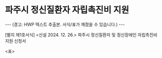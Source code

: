 # 파주시 정신질환자 자립촉진비 지원

--- (경고: HWP 텍스트 추출본. 서식/표가 깨졌을 수 있습니다.) ---

[별지 제1호서식] <신설 2024. 12. 26.>
파주시 정신질환자 및 정신장애인 자립촉진비 지원 신청서 

<표>

